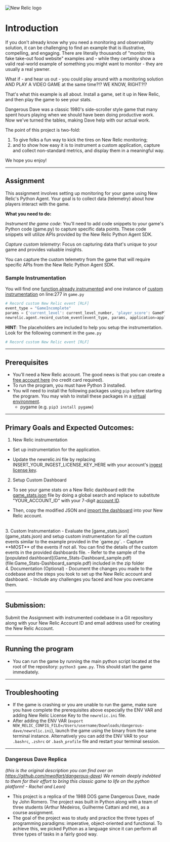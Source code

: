 ![New Relic logo](https://newrelic.com/static-assets/images/logo/nr-logo-50vh.png)
# Introduction
If you don't already know why you need a monitoring and observability solution, it can be challenging to find an example that is illustrative, compelling, and engaging. There are literally thousands of "monitor this fake take-out food website" examples and - while they certainly show a valid real-world example of something you might want to monitor - they are usually a real yawner.

What if - and hear us out - you could play around with a monitoring solution AND PLAY A VIDEO GAME at the same time?!? WE KNOW, RIGHT?!?

That's what this example is all about. Install a game, set it up in New Relic, and then play the game to see your stats.

Dangerous Dave was a classic 1980's side-scroller style game that many spent hours playing when we should have been doing productive work. Now we've turned the tables, making Dave help with our actual work.

The point of this project is two-fold:

 1. To give folks a fun way to kick the tires on New Relic monitoring;
 2. and to show how easy it is to instrument a custom application, capture and collect non-standard metrics, and display them in a meaningful way.

We hope you enjoy!

---

## Assignment

This assignment involves setting up monitoring for your game using New Relic's Python Agent. Your goal is to collect data (telemetry) about how players interact with the game.

**What you need to do:**

*Instrument the game code*: You'll need to add code snippets to your game's Python code (game.py) to capture specific data points. These code snippets will utilize APIs provided by the New Relic Python Agent SDK.

*Capture custom telemetry*: Focus on capturing data that's unique to your game and provides valuable insights.

You can capture the custom telemetry from the game that will require specific APIs from the New Relic Python Agent SDK.

### Sample Instrumentation


You will find one <u>function already instrumented</u> and one instance of <u>custom instrumentation</u> on line:277 in `game.py`

```python
# Record custom New Relic event [RLF]
event_type = "GameIncomplete"
params = {'current_level': current_level_number, 'player_score': GamePlayer.score}
newrelic.agent.record_custom_event(event_type, params, application=application)
```

**HINT**: The placeholders are included to help you setup the instrumentation. Look for the following comment in the `game.py`

```python
# Record custom New Relic event [RLF]
```

---

## Prerequisites

- You'll need a New Relic account. The good news is that you can create a [free account here](https://newrelic.com/signup?utm_source=event&utm_medium=community&utm_campaign=apj-fy-24-q1-devrel-kcdmumbai) (no credit card required).
- To run the program, you must have Python 3 installed.
- You will need to install the following packages using `pip` before starting the program. You may wish to install these packages in a [virtual environment](https://packaging.python.org/en/latest/guides/installing-using-pip-and-virtual-environments/).
  - pygame (e.g. `pip3 install pygame`)

---


## Primary Goals and Expected Outcomes:

1. New Relic instrumentation

- Set up instrumentation for the application.

- Update the newrelic.ini file by replacing INSERT_YOUR_INGEST_LICENSE_KEY_HERE with your account's [ingest license key](https://docs.newrelic.com/docs/apis/intro-apis/new-relic-api-keys/).

2. Setup Custom Dashboard

  - To see your game stats on a New Relic dashboard edit the [game_stats.json](game_stats.json) file by doing a global search and replace to substitute "YOUR_ACCOUNT_ID" with your 7-digit [account ID](https://docs.newrelic.com/docs/accounts/accounts-billing/account-structure/account-id/).

  - Then, copy the modified JSON and [import the dashboard](https://docs.newrelic.com/docs/query-your-data/explore-query-data/dashboards/introduction-dashboards/#dashboards-import) into your New Relic account.
<br>
3. Custom Instrumentation
  - Evaluate the [game_stats.json](game_stats.json) and setup custom instrumentation for all the custom events similar to the example provided in the `game.py`.
  - Capture **MOST** of the events if not all. You can find the details of the custom events in the provided dashboards file. 
  - Refer to the sample of the [populated dashboard](Game_Stats-Dashboard_sample.pdf) (file:Game_Stats-Dashboard_sample.pdf) included in the zip folder
<br>
4. Documentation (Optional)
  - Document the changes you made to the codebase and the steps you took to set up the New Relic account and dashboard.
  - Include any challenges you faced and how you overcame them.

---

## Submission:
Submit the Assignment with instrumented codebase in a Git repository along with your New Relic Account ID and email address used for creating the New Relic Account.

---

## Running the program

- You can run the game by running the main python script located at the root of the repository: `python3 game.py`. This should start the game immediately.

---

## Troubleshooting

- If the game is crashing or you are unable to run the game, make sure you have complete the prerequisites above especially the ENV VAR and adding New Relic License Key to the `newrelic.ini` file.
- After adding the ENV VAR (`export NEW_RELIC_CONFIG_FILE=/Users/username/Downloads/dangerous-dave/newrelic.ini`), launch the game using the binary from the same terminal instance. Alternatively you can add the ENV VAR to your `.bashrc`, `.zshrc` or `.bash_profile` file and restart your terminal session.


---


### Dangerous Dave Replica
*(this is the original description you can find over on https://github.com/mwolfart/dangerous-dave) We remain deeply indebted to them for their effort to bring this classic game to life on the python platform! - Rachel and Leon)*

 - This project is a replica of the 1988 DOS game Dangerous Dave, made by John Romero. The project was built in Python along with a team of three students (Arthur Medeiros, Guilherme Cattani and me), as a course assignment.
 - The goal of the project was to study and practice the three types of programming paradigms: imperative, object-oriented and functional. To achieve this, we picked Python as a language since it can perform all three types of tasks in a fairly good way.
